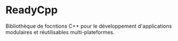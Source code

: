 # ReadyCpp

Bibliothèque de focntions C++ pour le développement d'applications modulaires et réutilisables multi-plateformes.

